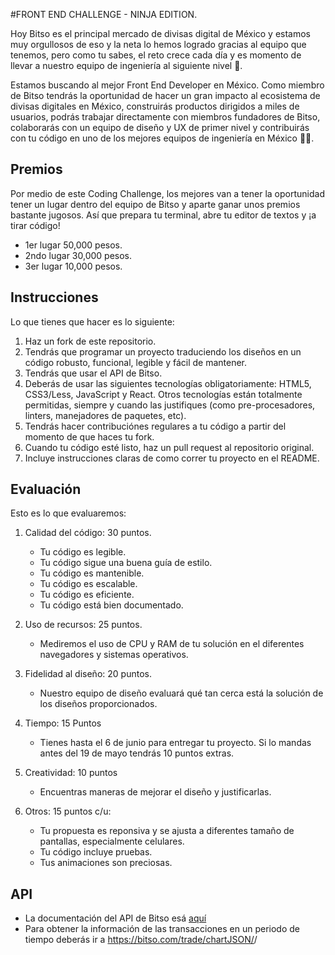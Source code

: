 #FRONT END CHALLENGE - NINJA EDITION.

Hoy Bitso es el principal mercado de divisas digital de México y estamos muy orgullosos de eso y la neta  lo hemos logrado gracias al equipo que tenemos, pero como tu sabes, el reto crece cada día y es momento de llevar a nuestro equipo de ingeniería al siguiente nivel 🚀.

Estamos buscando al mejor Front End Developer en México. Como miembro de Bitso tendrás la oportunidad de hacer un gran impacto al ecosistema de divisas digitales en México, construirás productos dirigidos a miles de usuarios, podrás trabajar directamente con miembros fundadores de Bitso, colaborarás con un equipo de diseño y UX de primer nivel y contribuirás con tu código en uno de los mejores equipos de ingeniería en México 👊💥.

## Premios
Por medio de este Coding Challenge, los mejores van a tener la oportunidad tener un lugar dentro del equipo de Bitso y aparte ganar unos premios bastante jugosos. Así que prepara tu terminal, abre tu editor de textos y ¡a tirar código!

* 1er lugar 50,000 pesos.
* 2ndo lugar 30,000 pesos.
* 3er lugar 10,000 pesos.

## Instrucciones
Lo que tienes que hacer es lo siguiente:

1. Haz un fork de este repositorio.
2. Tendrás que programar un proyecto traduciendo los diseños en un código robusto, funcional, legible y fácil de mantener.
3. Tendrás que usar el API de Bitso.
4. Deberás de usar las siguientes tecnologías obligatoriamente: HTML5, CSS3/Less, JavaScript y React. Otros tecnologías están totalmente permitidas, siempre y cuando las justifiques (como pre-procesadores, linters, manejadores de paquetes, etc).
5. Tendrás hacer contribuciónes regulares a tu código a partir del momento de que haces tu fork.
6. Cuando tu código esté listo, haz un pull request al repositorio original.
7. Incluye instrucciones claras de como correr tu proyecto en el README.

## Evaluación
Esto es lo que evaluaremos:

1. Calidad del código: 30 puntos.

    * Tu código es legible.
    * Tu código sigue una buena guía de estilo.
    * Tu código es mantenible.
    * Tu código es escalable.
    * Tu código es eficiente.
    * Tu código está bien documentado.

2. Uso de recursos: 25 puntos.
    * Mediremos el uso de CPU y RAM de tu solución en el diferentes navegadores y sistemas operativos.

3. Fidelidad al diseño: 20 puntos.

    * Nuestro equipo de diseño evaluará qué tan cerca está la solución de los diseños proporcionados.

4. Tiempo: 15 Puntos

    * Tienes hasta el 6 de junio para entregar tu proyecto. Si lo mandas antes del 19 de mayo tendrás 10 puntos extras.

5. Creatividad: 10 puntos

    * Encuentras maneras de mejorar el diseño y justificarlas.

6. Otros: 15 puntos c/u:

    * Tu propuesta es reponsiva y se ajusta a diferentes tamaño de pantallas, especialmente celulares.
    * Tu código incluye pruebas.
    * Tus animaciones son preciosas.
    
## API

* La documentación del API de Bitso esá [aquí](https://bitso.com/api_info)
* Para obtener la información de las transacciones en un periodo de tiempo deberás ir a https://bitso.com/trade/chartJSON/<book>/<periodo>
